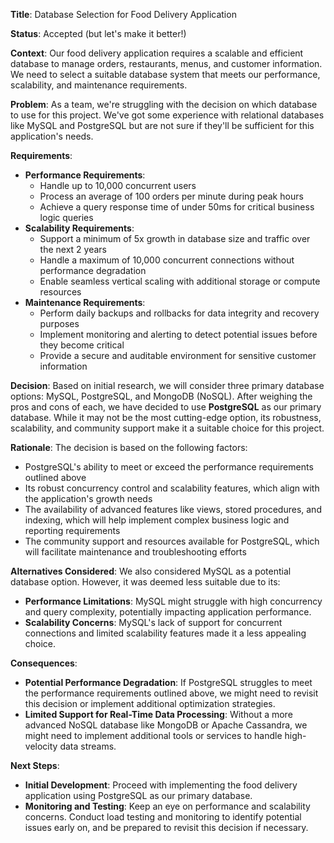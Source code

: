 **Title**: Database Selection for Food Delivery Application

**Status**: Accepted (but let's make it better!)

**Context**: Our food delivery application requires a scalable and efficient database to manage orders, restaurants, menus, and customer 
information. We need to select a suitable database system that meets our performance, scalability, and maintenance requirements.

**Problem**: As a team, we're struggling with the decision on which database to use for this project. We've got some experience with 
relational databases like MySQL and PostgreSQL but are not sure if they'll be sufficient for this application's needs.

**Requirements**:

* **Performance Requirements**:
	+ Handle up to 10,000 concurrent users
	+ Process an average of 100 orders per minute during peak hours
	+ Achieve a query response time of under 50ms for critical business logic queries
* **Scalability Requirements**:
	+ Support a minimum of 5x growth in database size and traffic over the next 2 years
	+ Handle a maximum of 10,000 concurrent connections without performance degradation
	+ Enable seamless vertical scaling with additional storage or compute resources
* **Maintenance Requirements**:
	+ Perform daily backups and rollbacks for data integrity and recovery purposes
	+ Implement monitoring and alerting to detect potential issues before they become critical
	+ Provide a secure and auditable environment for sensitive customer information

**Decision**: Based on initial research, we will consider three primary database options: MySQL, PostgreSQL, and MongoDB (NoSQL). After 
weighing the pros and cons of each, we have decided to use **PostgreSQL** as our primary database. While it may not be the most cutting-edge 
option, its robustness, scalability, and community support make it a suitable choice for this project.

**Rationale**: The decision is based on the following factors:

* PostgreSQL's ability to meet or exceed the performance requirements outlined above
* Its robust concurrency control and scalability features, which align with the application's growth needs
* The availability of advanced features like views, stored procedures, and indexing, which will help implement complex business logic and 
reporting requirements
* The community support and resources available for PostgreSQL, which will facilitate maintenance and troubleshooting efforts

**Alternatives Considered**: We also considered MySQL as a potential database option. However, it was deemed less suitable due to its:

* **Performance Limitations**: MySQL might struggle with high concurrency and query complexity, potentially impacting application 
performance.
* **Scalability Concerns**: MySQL's lack of support for concurrent connections and limited scalability features made it a less 
appealing choice.

**Consequences**:

* **Potential Performance Degradation**: If PostgreSQL struggles to meet the performance requirements outlined above, we might need to 
revisit this decision or implement additional optimization strategies.
* **Limited Support for Real-Time Data Processing**: Without a more advanced NoSQL database like MongoDB or Apache Cassandra, we might need 
to implement additional tools or services to handle high-velocity data streams.

**Next Steps**:

* **Initial Development**: Proceed with implementing the food delivery application using PostgreSQL as our primary database.
* **Monitoring and Testing**: Keep an eye on performance and scalability concerns. Conduct load testing and monitoring to identify potential 
issues early on, and be prepared to revisit this decision if necessary.